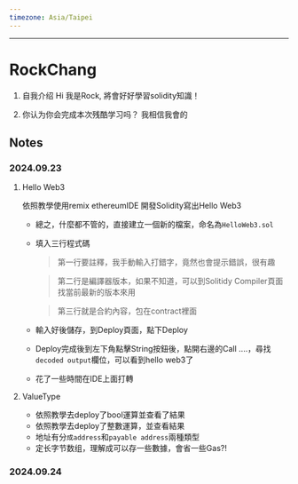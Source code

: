 ```yaml
---
timezone: Asia/Taipei
---
```

---

# RockChang

1. 自我介绍
    Hi 我是Rock, 將會好好學習solidity知識！

3. 你认为你会完成本次残酷学习吗？
   我相信我會的
   
## Notes

<!-- Content_START -->

### 2024.09.23
1. Hello Web3

    依照教學使用remix ethereumIDE 開發Solidity寫出Hello Web3

    - 總之，什麼都不管的，直接建立一個新的檔案，命名為`HelloWeb3.sol`
    - 填入三行程式碼
        > 第一行要註釋，我手動輸入打錯字，竟然也會提示錯誤，很有趣
        
        > 第二行是編譯器版本，如果不知道，可以到Solitidy Compiler頁面找當前最新的版本來用

        > 第三行就是合約內容，包在contract裡面
    
    - 輸入好後儲存，到Deploy頁面，點下Deploy
    - Deploy完成後到左下角點擊String按鈕後，點開右邊的Call ....，尋找`decoded output`欄位，可以看到hello web3了
    -  花了一些時間在IDE上面打轉


2. ValueType
    - 依照教學去deploy了bool運算並查看了結果
    - 依照教學去deploy了整數運算，並查看結果
    - 地址有分`成address`和`payable address`兩種類型
    - 定长字节数组，理解成可以存一些數據，會省一些Gas?!
    

### 2024.09.24        
    

<!-- Content_END -->
